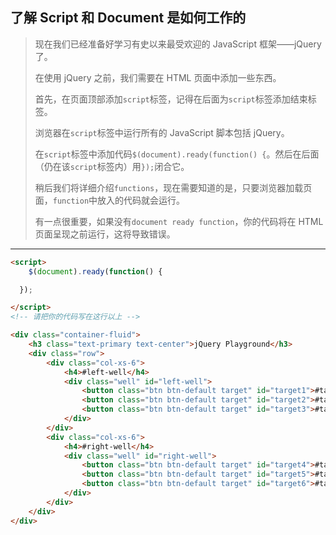 ## 了解 Script 和 Document 是如何工作的

> 现在我们已经准备好学习有史以来最受欢迎的 JavaScript 框架——jQuery 了。
>
> 在使用 jQuery 之前，我们需要在 HTML 页面中添加一些东西。
>
> 首先，在页面顶部添加`script`标签，记得在后面为`script`标签添加结束标签。
>
> 浏览器在`script`标签中运行所有的 JavaScript 脚本包括 jQuery。
>
> 在`script`标签中添加代码`$(document).ready(function() {`。然后在后面（仍在该`script`标签内）用`});`闭合它。
>
> 稍后我们将详细介绍`functions`，现在需要知道的是，只要浏览器加载页面，`function`中放入的代码就会运行。
>
> 有一点很重要，如果没有`document ready function`，你的代码将在 HTML 页面呈现之前运行，这将导致错误。

---

```html
<script>
	$(document).ready(function() {

  });

</script>
<!-- 请把你的代码写在这行以上 -->

<div class="container-fluid">
	<h3 class="text-primary text-center">jQuery Playground</h3>
	<div class="row">
		<div class="col-xs-6">
			<h4>#left-well</h4>
			<div class="well" id="left-well">
				<button class="btn btn-default target" id="target1">#target1</button>
				<button class="btn btn-default target" id="target2">#target2</button>
				<button class="btn btn-default target" id="target3">#target3</button>
			</div>
		</div>
		<div class="col-xs-6">
			<h4>#right-well</h4>
			<div class="well" id="right-well">
				<button class="btn btn-default target" id="target4">#target4</button>
				<button class="btn btn-default target" id="target5">#target5</button>
				<button class="btn btn-default target" id="target6">#target6</button>
			</div>
		</div>
	</div>
</div>
```

